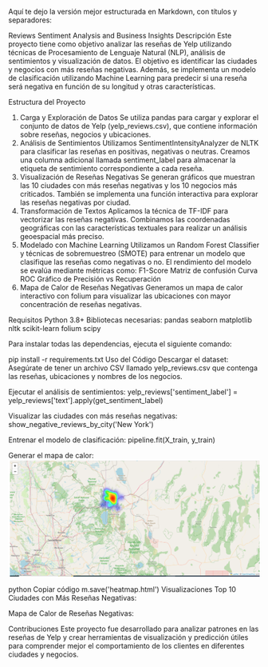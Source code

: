 
Aquí te dejo la versión mejor estructurada en Markdown, con títulos y separadores:

Reviews Sentiment Analysis and Business Insights
Descripción
Este proyecto tiene como objetivo analizar las reseñas de Yelp utilizando técnicas de Procesamiento de Lenguaje Natural (NLP), análisis de sentimientos y visualización de datos. El objetivo es identificar las ciudades y negocios con más reseñas negativas. Además, se implementa un modelo de clasificación utilizando Machine Learning para predecir si una reseña será negativa en función de su longitud y otras características.

Estructura del Proyecto
1. Carga y Exploración de Datos
Se utiliza pandas para cargar y explorar el conjunto de datos de Yelp (yelp_reviews.csv), que contiene información sobre reseñas, negocios y ubicaciones.
2. Análisis de Sentimientos
Utilizamos SentimentIntensityAnalyzer de NLTK para clasificar las reseñas en positivas, negativas o neutras.
Creamos una columna adicional llamada sentiment_label para almacenar la etiqueta de sentimiento correspondiente a cada reseña.
3. Visualización de Reseñas Negativas
Se generan gráficos que muestran las 10 ciudades con más reseñas negativas y los 10 negocios más criticados.
También se implementa una función interactiva para explorar las reseñas negativas por ciudad.
4. Transformación de Textos
Aplicamos la técnica de TF-IDF para vectorizar las reseñas negativas.
Combinamos las coordenadas geográficas con las características textuales para realizar un análisis geoespacial más preciso.
5. Modelado con Machine Learning
Utilizamos un Random Forest Classifier y técnicas de sobremuestreo (SMOTE) para entrenar un modelo que clasifique las reseñas como negativas o no.
El rendimiento del modelo se evalúa mediante métricas como:
F1-Score
Matriz de confusión
Curva ROC
Gráfico de Precisión vs Recuperación
6. Mapa de Calor de Reseñas Negativas
Generamos un mapa de calor interactivo con folium para visualizar las ubicaciones con mayor concentración de reseñas negativas.


Requisitos
Python 3.8+
Bibliotecas necesarias:
pandas
seaborn
matplotlib
nltk
scikit-learn
folium
scipy


Para instalar todas las dependencias, ejecuta el siguiente comando:

pip install -r requirements.txt
Uso del Código
Descargar el dataset: Asegúrate de tener un archivo CSV llamado yelp_reviews.csv que contenga las reseñas, ubicaciones y nombres de los negocios.

Ejecutar el análisis de sentimientos:
yelp_reviews['sentiment_label'] = yelp_reviews['text'].apply(get_sentiment_label)

Visualizar las ciudades con más reseñas negativas:
show_negative_reviews_by_city('New York')

Entrenar el modelo de clasificación:
pipeline.fit(X_train, y_train)

Generar el mapa de calor:
![Mapa de Calor](./images/mapa.png)

python
Copiar código
m.save('heatmap.html')
Visualizaciones
Top 10 Ciudades con Más Reseñas Negativas:


Mapa de Calor de Reseñas Negativas:


Contribuciones
Este proyecto fue desarrollado para analizar patrones en las reseñas de Yelp y crear herramientas de visualización y predicción útiles para comprender mejor el comportamiento de los clientes en diferentes ciudades y negocios.

